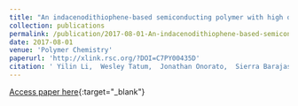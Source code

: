 ```yaml
---
title: "An indacenodithiophene-based semiconducting polymer with high ductility for stretchable organic electronics"
collection: publications
permalink: /publication/2017-08-01-An-indacenodithiophene-based-semiconducting-polymer-with-high-ductility-for-stretchable-organic-electronics
date: 2017-08-01
venue: 'Polymer Chemistry'
paperurl: 'http://xlink.rsc.org/?DOI=C7PY00435D'
citation: ' Yilin Li,  Wesley Tatum,  Jonathan Onorato,  Sierra Barajas,  Yun Yang,  Christine Luscombe, &quot;An indacenodithiophene-based semiconducting polymer with high ductility for stretchable organic electronics.&quot; Polymer Chemistry, 2017.'
---
```

[Access paper here](http://xlink.rsc.org/?DOI=C7PY00435D){:target="_blank"}
